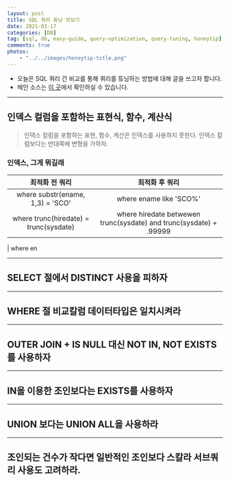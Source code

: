```yaml
---
layout: post
title: SQL 쿼리 튜닝 맛보기 
date: 2021-03-17
categories: [DB]
tag: [sql, db, easy-guide, query-optimization, query-tuning, honeytip]
comments: true
photos:
    - "../../images/honeytip-title.png"
---
```


* 오늘은 SQL 쿼리 간 비교를 통해 쿼리를 튜닝하는 방법에 대해 글을 쓰고자 합니다.
* 메인 소스는 [이 곳](https://www.slideshare.net/topcredu/sql-for-sqlsqltipsql)에서 확인하실 수 있습니다.


---
## 인덱스 컬럼을 포함하는 표현식, 함수, 계산식
> 인덱스 컬럼을 포함하는 표현, 함수, 계산은 인덱스를 사용하지 못한다. 인덱스 칼럼보다는 반대쪽에 변형을 가하자.

### 인덱스, 그게 뭐길래




  | 최적화 전 쿼리  | 최적화 후 쿼리  |
  |:---:|:---:|
  |where substr(ename, 1,3) = 'SCO'| where ename like 'SCO%'|
  |where trunc(hiredate) = trunc(sysdate)| where hiredate betwewen trunc(sysdate) and trunc(sysdate) + .99999
  |
  where en

---
## SELECT 절에서 DISTINCT 사용을 피하자


---
## WHERE 절 비교칼럼 데이터타입은 일치시켜라

---
## OUTER JOIN + IS NULL 대신 NOT IN, NOT EXISTS를 사용하자

---
## IN을 이용한 조인보다는 EXISTS를 사용하자

---
## UNION 보다는 UNION ALL을 사용하라

---
## 조인되는 건수가 작다면 일반적인 조인보다 스칼라 서브쿼리 사용도 고려하라.


